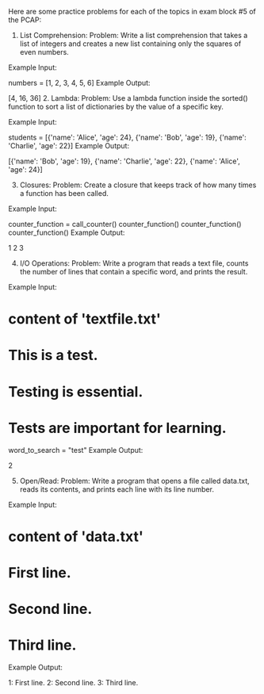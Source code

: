 Here are some practice problems for each of the topics in exam block #5 of the PCAP:

1. List Comprehension:
Problem: Write a list comprehension that takes a list of integers and creates a new list containing only the squares of even numbers.

Example Input:


numbers = [1, 2, 3, 4, 5, 6]
Example Output:


[4, 16, 36]
2. Lambda:
Problem: Use a lambda function inside the sorted() function to sort a list of dictionaries by the value of a specific key.

Example Input:


students = [{'name': 'Alice', 'age': 24}, {'name': 'Bob', 'age': 19}, {'name': 'Charlie', 'age': 22}]
Example Output:


[{'name': 'Bob', 'age': 19}, {'name': 'Charlie', 'age': 22}, {'name': 'Alice', 'age': 24}]


3. Closures:
Problem: Create a closure that keeps track of how many times a function has been called.

Example Input:

counter_function = call_counter()
counter_function()
counter_function()
counter_function()
Example Output:


1
2
3




4. I/O Operations:
Problem: Write a program that reads a text file, counts the number of lines that contain a specific word, and prints the result.

Example Input:


# content of 'textfile.txt'
# This is a test.
# Testing is essential.
# Tests are important for learning.

word_to_search = "test"
Example Output:


2




5. Open/Read:
Problem: Write a program that opens a file called data.txt, reads its contents, and prints each line with its line number.

Example Input:


# content of 'data.txt'
# First line.
# Second line.
# Third line.
Example Output:


1: First line.
2: Second line.
3: Third line.
